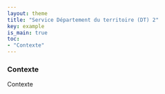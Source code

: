 ```yaml
---
layout: theme
title: "Service Département du territoire (DT) 2"
key: example
is_main: true
toc:
- "Contexte"
---
```


### Contexte
Contexte
